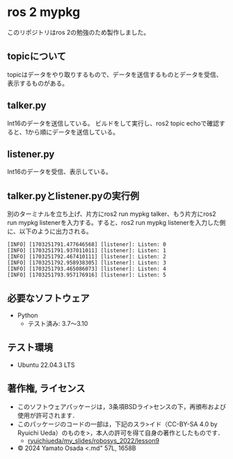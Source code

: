 # ros 2 mypkg
このリポジトリはros 2の勉強のため製作しました。

## topicについて
topicはデータをやり取りするもので、データを送信するものとデータを受信、表示するものがある。

## talker.py
Int16のデータを送信している。
ビルドをして実行し、ros2 topic echoで確認すると、1から順にデータを送信している。

## listener.py
Int16のデータを受信、表示している。

## talker.pyとlistener.pyの実行例
別のターミナルを立ち上げ、片方にros2 run mypkg talker、もう片方にros2 run mypkg listenerを入力する。すると、ros2 run mypkg listenerを入力した側に、以下のように出力される。
```
[INFO] [1703251791.477646568] [listener]: Listen: 0
[INFO] [1703251791.937011011] [listener]: Listen: 1
[INFO] [1703251792.467410111] [listener]: Listen: 2
[INFO] [1703251792.958938305] [listener]: Listen: 3
[INFO] [1703251793.465086073] [listener]: Listen: 4
[INFO] [1703251793.957176916] [listener]: Listen: 5

```

## 必要なソフトウェア
* Python
  * テスト済み: 3.7〜3.10

## テスト環境
* Ubuntu 22.04.3 LTS

## 著作権, ライセンス
* このソフトウェアパッケージは，3条項BSDライ>センスの下，再頒布および使用が許可されます．
* このパッケージのコードの一部は，下記のスラ>イド（CC-BY-SA 4.0 by Ryuichi Ueda）のものを>，本人の許可を得て自身の著作としたものです．
     * [ryuichiueda/my_slides/robosys_2022/lesson9](https://github.com/ryuichiueda/my_slides/blob/master/robosys_2022/lesson9.md)
* © 2024 Yamato Osada
<.md" 57L, 1658B
